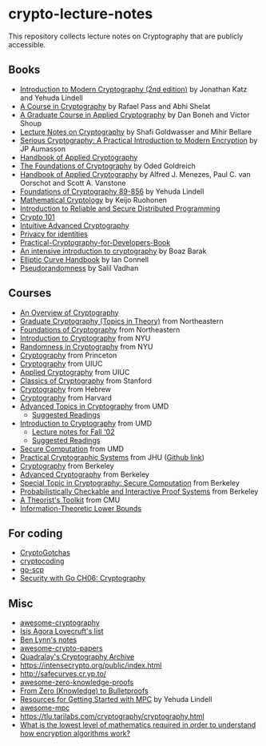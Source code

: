# crypto-lecture-notes

This repository collects lecture notes on Cryptography that are publicly accessible.

## Books

- [Introduction to Modern Cryptography (2nd edition)](http://www.cs.umd.edu/~jkatz/imc.html) by Jonathan Katz and Yehuda Lindell
- [A Course in Cryptography](http://www.cs.cornell.edu/courses/cs4830/2010fa/lecnotes.pdf) by Rafael Pass and Abhi Shelat
- [A Graduate Course in Applied Cryptography](http://crypto.stanford.edu/~dabo/cryptobook/) by Dan Boneh and Victor Shoup
- [Lecture Notes on Cryptography](https://cseweb.ucsd.edu/~mihir/papers/gb.pdf) by Shafi Goldwasser and Mihir Bellare
- [Serious Cryptography: A Practical Introduction to Modern Encryption](http://index-of.es/Varios-2/Serious%20Cryptography%20A%20Practical%20Introduction%20to%20Modern%20Encryption%20(2).pdf) by JP Aumasson
- [Handbook of Applied Cryptography](https://notendur.hi.is/pgg/Handbook%20of%20Applied%20Cryptography.pdf)
- [The Foundations of Cryptography](http://www.wisdom.weizmann.ac.il/~oded/foc-book.html) by Oded Goldreich
- [Handbook of Applied Cryptography](http://cacr.uwaterloo.ca/hac/) by Alfred J. Menezes, Paul C. van Oorschot and Scott A. Vanstone
- [Foundations of Cryptography 89-856](http://u.cs.biu.ac.il/~lindell/89-856/complete-89-856.pdf) by Yehuda Lindell
- [Mathematical Cryptology](http://math.tut.fi/~ruohonen/MC.pdf) by Keijo Ruohonen
- [Introduction to Reliable and Secure Distributed Programming](https://github.com/ChrisLinn/chrislinn.ink/tree/master/res/IntroductionToReliableAndSecur_Book_2011.pdf)
- [Crypto 101](https://github.com/crypto101/book)
- [Intuitive Advanced Cryptography](https://github.com/cryptosubtlety/intuitive-advanced-cryptography)
- [Privacy for identities](https://github.com/crypto-cypher/privacy-for-identities/)
- [Practical-Cryptography-for-Developers-Book](https://github.com/nakov/Practical-Cryptography-for-Developers-Book)
- [An intensive introduction to cryptography](https://github.com/boazbk/crypto) by Boaz Barak
- [Elliptic Curve Handbook](http://webs.ucm.es/BUCM/mat/doc8354.pdf) by Ian Connell
- [Pseudorandomness](https://people.seas.harvard.edu/~salil/pseudorandomness/) by Salil Vadhan

## Courses

- [An Overview of Cryptography](https://www.garykessler.net/library/crypto.html)
- [Graduate Cryptography (Topics in Theory)](http://www.ccs.neu.edu/home/wichs/class/crypto-fall15/index.html) from Northeastern
- [Foundations of Cryptography](http://www.ccs.neu.edu/home/wichs/class/crypto-fall17/index.html) from Northeastern
- [Introduction to Cryptography](https://cims.nyu.edu/~regev/teaching/crypto_fall_2014/) from NYU
- [Randomness in Cryptography](https://cs.nyu.edu/courses/spring14/CSCI-GA.3220-001/index.html) from NYU
- [Cryptography](https://www.cs.princeton.edu/courses/archive/spring10/cos433/) from Princeton
- [Cryptography](https://courses.engr.illinois.edu/cs598man/sp2016/) from UIUC
- [Applied Cryptography](http://soc1024.ece.illinois.edu/teaching/ece498ac/fall2019/) from UIUC
- [Classics of Cryptography](https://crypto.stanford.edu/cs359c/17sp/index.html) from Stanford
- [Cryptography](https://moodle.cs.huji.ac.il/cs14/course/view.php?id=67531) from Hebrew
- [Cryptography](https://www.boazbarak.org/cs127spring16/) from Harvard
- [Advanced Topics in Cryptography](http://www.cs.umd.edu/~jkatz/gradcrypto2/scribes.html) from UMD
    - [Suggested Readings](http://www.cs.umd.edu/~jkatz/gradcrypto2/links.html)
- [Introduction to Cryptography](http://www.cs.umd.edu/~jkatz/crypto/s19/lectures.html) from UMD
    - [Lecture notes for Fall '02](http://www.cs.umd.edu/~jkatz/crypto/f02/lectures.html)
    - [Suggested Readings](http://www.cs.umd.edu/~jkatz/crypto/f02/readings.html)
- [Secure Computation](http://www.cs.umd.edu/~jkatz/gradcrypto2/f13/scribes.html) from UMD
- [Practical Cryptographic Systems](http://spar.isi.jhu.edu/~mgreen/650.445/650.445__Main.html) from JHU ([Github link](https://github.com/matthewdgreen/practicalcrypto))
- [Cryptography](https://people.eecs.berkeley.edu/~alexch/classes/CS276-F2017.html) from Berkeley
- [Advanced Cryptography](https://people.eecs.berkeley.edu/~sanjamg/classes/cs294-spring18/) from Berkeley
- [Special Topic in Cryptography: Secure Computation](https://people.eecs.berkeley.edu/~sanjamg/classes/cs294-spring16/) from Berkeley
- [Probabilistically Checkable and Interactive Proof Systems](https://people.eecs.berkeley.edu/~alexch/classes/CS294-S2019.html) from Berkeley
- [A Theorist's Toolkit](https://www.cs.cmu.edu/~odonnell/toolkit13/) from CMU
- [Information-Theoretic Lower Bounds](https://theinformaticists.com/2019/09/16/online-lecture-information-theoretic-lower-bounds/)

## For coding

- [CryptoGotchas](https://github.com/SalusaSecondus/CryptoGotchas)
- [cryptocoding](https://github.com/veorq/cryptocoding)
- [go-scp](https://checkmarx.gitbooks.io/go-scp/content/)
- [Security with Go CH06: Cryptography](https://github.com/PacktPublishing/Security-with-Go/tree/master/Chapter06)

## Misc

- [awesome-cryptography](https://github.com/sobolevn/awesome-cryptography)
- [Isis Agora Lovecruft's list](https://github.com/isislovecruft/library--/tree/master/cryptography%20%26%20mathematics)
- [Ben Lynn's notes](https://crypto.stanford.edu/pbc/notes/)
- [awesome-crypto-papers](https://github.com/pFarb/awesome-crypto-papers)
- [Quadralay's Cryptography Archive](https://www.austinlinks.com/Crypto/)
- https://intensecrypto.org/public/index.html
- http://safecurves.cr.yp.to/
- [awesome-zero-knowledge-proofs](https://github.com/matter-labs/awesome-zero-knowledge-proofs)
- [From Zero (Knowledge) to Bulletproofs](https://github.com/AdamISZ/from0k2bp)
- [Resources for Getting Started with MPC](http://u.cs.biu.ac.il/~lindell/MPC-resources.html) by Yehuda Lindell
- [awesome-mpc](https://github.com/rdragos/awesome-mpc)
- https://tlu.tarilabs.com/cryptography/cryptography.html
- [What is the lowest level of mathematics required in order to understand how encryption algorithms work?](https://crypto.stackexchange.com/questions/10467/what-is-the-lowest-level-of-mathematics-required-in-order-to-understand-how-encr)
